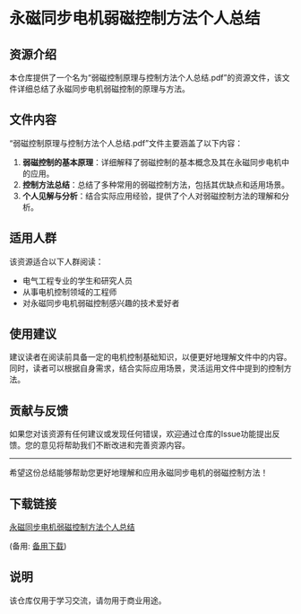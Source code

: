 # 永磁同步电机弱磁控制方法个人总结

## 资源介绍

本仓库提供了一个名为“弱磁控制原理与控制方法个人总结.pdf”的资源文件，该文件详细总结了永磁同步电机弱磁控制的原理与方法。

## 文件内容

“弱磁控制原理与控制方法个人总结.pdf”文件主要涵盖了以下内容：

1. **弱磁控制的基本原理**：详细解释了弱磁控制的基本概念及其在永磁同步电机中的应用。
2. **控制方法总结**：总结了多种常用的弱磁控制方法，包括其优缺点和适用场景。
3. **个人见解与分析**：结合实际应用经验，提供了个人对弱磁控制方法的理解和分析。

## 适用人群

该资源适合以下人群阅读：

- 电气工程专业的学生和研究人员
- 从事电机控制领域的工程师
- 对永磁同步电机弱磁控制感兴趣的技术爱好者

## 使用建议

建议读者在阅读前具备一定的电机控制基础知识，以便更好地理解文件中的内容。同时，读者可以根据自身需求，结合实际应用场景，灵活运用文件中提到的控制方法。

## 贡献与反馈

如果您对该资源有任何建议或发现任何错误，欢迎通过仓库的Issue功能提出反馈。您的意见将帮助我们不断改进和完善资源内容。

---

希望这份总结能够帮助您更好地理解和应用永磁同步电机的弱磁控制方法！

## 下载链接
[永磁同步电机弱磁控制方法个人总结](https://pan.quark.cn/s/98bc57b2e9a5) 

(备用: [备用下载](https://pan.baidu.com/s/1qQRAPxtZUd3hAhLnXYxW9Q?pwd=1234))

## 说明

该仓库仅用于学习交流，请勿用于商业用途。
